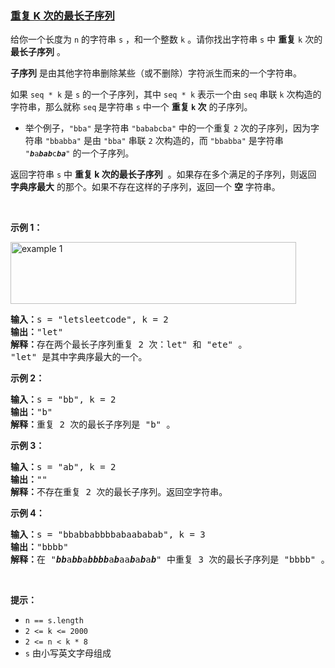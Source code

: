 ### [重复 K 次的最长子序列](https://leetcode-cn.com/problems/longest-subsequence-repeated-k-times)

<p>给你一个长度为 <code>n</code> 的字符串 <code>s</code> ，和一个整数 <code>k</code> 。请你找出字符串 <code>s</code> 中 <strong>重复</strong> <code>k</code> 次的 <strong>最长子序列</strong> 。</p>

<p><strong>子序列</strong> 是由其他字符串删除某些（或不删除）字符派生而来的一个字符串。</p>

<p>如果&nbsp;<code>seq * k</code> 是 <code>s</code> 的一个子序列，其中 <code>seq * k</code> 表示一个由 <code>seq</code> 串联 <code>k</code>&nbsp;次构造的字符串，那么就称 <code>seq</code><strong> </strong>是字符串 <code>s</code> 中一个 <strong>重复 <code>k</code> 次</strong> 的子序列。</p>

<ul>
	<li>举个例子，<code>"bba"</code> 是字符串 <code>"bababcba"</code> 中的一个重复 <code>2</code> 次的子序列，因为字符串 <code>"bbabba"</code> 是由 <code>"bba"</code> 串联 <code>2</code> 次构造的，而&nbsp;<code>"bbabba"</code> 是字符串 <code>"<em><strong>b</strong></em>a<em><strong>bab</strong></em>c<em><strong>ba</strong></em>"</code> 的一个子序列。</li>
</ul>

<p>返回字符串 <code>s</code> 中 <strong>重复 k 次的最长子序列</strong>&nbsp; 。如果存在多个满足的子序列，则返回 <strong>字典序最大</strong> 的那个。如果不存在这样的子序列，返回一个 <strong>空</strong> 字符串。</p>

<p>&nbsp;</p>

<p><strong>示例 1：</strong></p>

<p><img alt="example 1" src="https://assets.leetcode.com/uploads/2021/08/30/longest-subsequence-repeat-k-times.png" style="width: 457px; height: 99px;" /></p>

<pre>
<strong>输入：</strong>s = "letsleetcode", k = 2
<strong>输出：</strong>"let"
<strong>解释：</strong>存在两个最长子序列重复 2 次：let" 和 "ete" 。
"let" 是其中字典序最大的一个。
</pre>

<p><strong>示例 2：</strong></p>

<pre>
<strong>输入：</strong>s = "bb", k = 2
<strong>输出：</strong>"b"
<strong>解释：</strong>重复 2 次的最长子序列是 "b" 。
</pre>

<p><strong>示例 3：</strong></p>

<pre>
<strong>输入：</strong>s = "ab", k = 2
<strong>输出：</strong>""
<strong>解释：</strong>不存在重复 2 次的最长子序列。返回空字符串。
</pre>

<p><strong>示例 4：</strong></p>

<pre>
<strong>输入：</strong>s = "bbabbabbbbabaababab", k = 3
<strong>输出：</strong>"bbbb"
<strong>解释：</strong>在 "<strong><em>bb</em></strong>a<em><strong>bb</strong></em>a<em><strong>bbbb</strong></em>a<em><strong>b</strong></em>aa<em><strong>b</strong></em>a<em><strong>b</strong></em>a<em><strong>b</strong></em>" 中重复 3 次的最长子序列是 "bbbb" 。
</pre>

<p>&nbsp;</p>

<p><strong>提示：</strong></p>

<ul>
	<li><code>n == s.length</code></li>
	<li><code>2 &lt;= k &lt;= 2000</code></li>
	<li><code>2 &lt;= n &lt; k * 8</code></li>
	<li><code>s</code> 由小写英文字母组成</li>
</ul>

